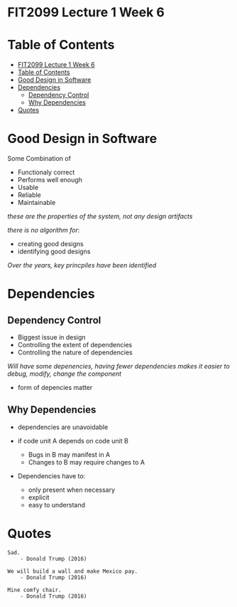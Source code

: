 # FIT2099 Lecture 1 Week 6


# Table of Contents
<!-- TOC -->

- [FIT2099 Lecture 1 Week 6](#fit2099-lecture-1-week-6)
- [Table of Contents](#table-of-contents)
- [Good Design in Software](#good-design-in-software)
- [Dependencies](#dependencies)
    - [Dependency Control](#dependency-control)
    - [Why Dependencies](#why-dependencies)
- [Quotes](#quotes)

<!-- /TOC -->

# Good Design in Software 
Some Combination of
- Functionaly correct
- Performs well enough
- Usable
- Reliable
- Maintainable

_these are the properties of the system, not any design artifacts_

_there is no algorithm for_:
- creating good designs
- identifying good designs

_Over the years, key princpiles have been identified_

# Dependencies
## Dependency Control
- Biggest issue in design
- Controlling the extent of dependencies
- Controlling the nature of dependencies

_Will have some depenencies, having fewer dependencies makes it easier to debug, modify, change the component_

- form of depencies matter

## Why Dependencies
- dependencies are unavoidable
- if code unit A depends on code unit B
   - Bugs in B may manifest in A
   - Changes to B may require changes to A

- Dependencies have to:
   - only present when necessary
   - explicit
   - easy to understand

# Quotes
```
Sad.
    - Donald Trump (2016)
```

```
We will build a wall and make Mexico pay.
    - Donald Trump (2016)
```

```
Mine comfy chair.
    - Donald Trump (2016)
```